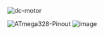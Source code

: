 
![dc-motor](https://user-images.githubusercontent.com/94506952/144380818-bc35ef08-4ab6-4eb6-b84b-87d760e20f13.jpg)

![ATmega328-Pinout](https://user-images.githubusercontent.com/94506952/144381045-f478f72b-7715-4192-b1e4-f7b357d1ad53.png)
![image](https://user-images.githubusercontent.com/94506952/144384965-312716c6-d339-40e8-a1ef-33539f05748c.png)

